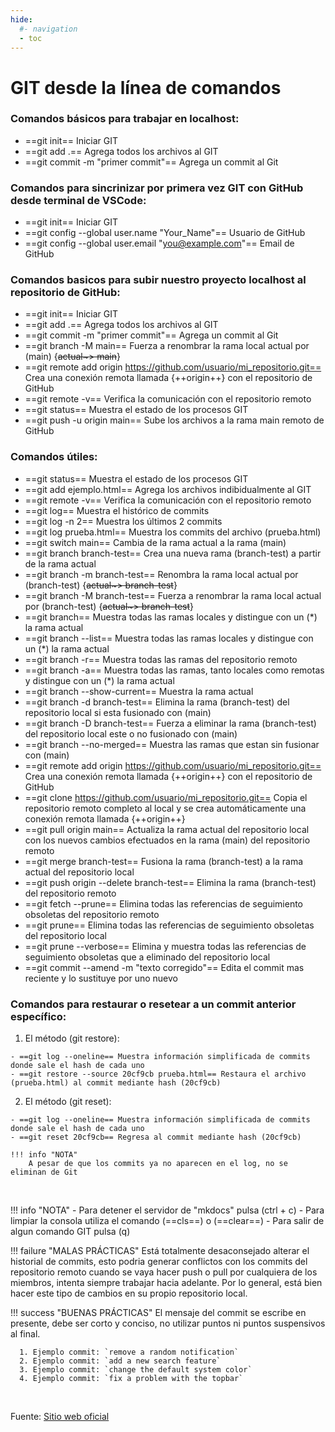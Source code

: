 ```yaml
---
hide:
  #- navigation
  - toc
---
```


# GIT desde la línea de comandos

### Comandos básicos para trabajar en localhost:

  - ==git init== Iniciar GIT
  - ==git add .== Agrega todos los archivos al GIT
  - ==git commit -m "primer commit"== Agrega un commit al Git

### Comandos para sincrinizar por primera vez GIT con GitHub desde terminal de VSCode:

  - ==git init== Iniciar GIT
  - ==git config --global user.name "Your_Name"== Usuario de GitHub
  - ==git config --global user.email "you@example.com"== Email de GitHub

### Comandos basicos para subir nuestro proyecto localhost al repositorio de GitHub:

  - ==git init== Iniciar GIT
  - ==git add .== Agrega todos los archivos al GIT
  - ==git commit -m "primer commit"== Agrega un commit al Git
  - ==git branch -M main== Fuerza a renombrar la rama local actual por (main) {~~actual~> main~~}
  - ==git remote add origin https://github.com/usuario/mi_repositorio.git== Crea una conexión remota llamada {++origin++} con el repositorio de GitHub
  - ==git remote -v== Verifica la comunicación con el repositorio remoto
  - ==git status== Muestra el estado de los procesos GIT
  - ==git push -u origin main== Sube los archivos a la rama main remoto de GitHub

### Comandos útiles:

  - ==git status== Muestra el estado de los procesos GIT
  - ==git add ejemplo.html== Agrega los archivos indibidualmente al GIT
  - ==git remote -v== Verifica la comunicación con el repositorio remoto
  - ==git log== Muestra el histórico de commits
  - ==git log -n 2== Muestra los últimos 2 commits
  - ==git log prueba.html== Muestra los commits del archivo (prueba.html)
  - ==git switch main== Cambia de la rama actual a la rama (main)
  - ==git branch branch-test== Crea una nueva rama (branch-test) a partir de la rama actual
  - ==git branch -m branch-test== Renombra la rama local actual por (branch-test) {~~actual~> branch-test~~}
  - ==git branch -M branch-test== Fuerza a renombrar la rama local actual por (branch-test) {~~actual~> branch-test~~}
  - ==git branch== Muestra todas las ramas locales y distingue con un (*) la rama actual
  - ==git branch --list== Muestra todas las ramas locales y distingue con un (*) la rama actual
  - ==git branch -r== Muestra todas las ramas del repositorio remoto
  - ==git branch -a== Muestra todas las ramas, tanto locales como remotas y distingue con un (*) la rama actual
  - ==git branch --show-current== Muestra la rama actual
  - ==git branch -d branch-test== Elimina la rama (branch-test) del repositorio local si esta fusionado con (main)
  - ==git branch -D branch-test== Fuerza a eliminar la rama (branch-test) del repositorio local este o no fusionado con (main)
  - ==git branch --no-merged== Muestra las ramas que estan sin fusionar con (main)
  - ==git remote add origin https://github.com/usuario/mi_repositorio.git== Crea una conexión remota llamada {++origin++} con el repositorio de GitHub
  - ==git clone https://github.com/usuario/mi_repositorio.git== Copia el repositorio remoto completo al local y se crea automáticamente una conexión remota llamada {++origin++}
  - ==git pull origin main== Actualiza la rama actual del repositorio local con los nuevos cambios efectuados en la rama (main) del repositorio remoto
  - ==git merge branch-test== Fusiona la rama (branch-test) a la rama actual del repositorio local
  - ==git push origin --delete branch-test== Elimina la rama (branch-test) del repositorio remoto
  - ==git fetch --prune== Elimina todas las referencias de seguimiento obsoletas del repositorio remoto
  - ==git prune== Elimina todas las referencias de seguimiento obsoletas del repositorio local
  - ==git prune --verbose== Elimina y muestra todas las referencias de seguimiento obsoletas que a eliminado del repositorio local
  - ==git commit --amend -m "texto corregido"== Edita el commit mas reciente y lo sustituye por uno nuevo

### Comandos para restaurar o resetear a un commit anterior específico:

  1. El método (git restore): 

    - ==git log --oneline== Muestra información simplificada de commits donde sale el hash de cada uno
    - ==git restore --source 20cf9cb prueba.html== Restaura el archivo (prueba.html) al commit mediante hash (20cf9cb)

  2. El método (git reset):

    - ==git log --oneline== Muestra información simplificada de commits donde sale el hash de cada uno
    - ==git reset 20cf9cb== Regresa al commit mediante hash (20cf9cb)

    !!! info "NOTA"
        A pesar de que los commits ya no aparecen en el log, no se eliminan de Git
<br>

!!! info "NOTA"
    - Para detener el servidor de "mkdocs" pulsa (ctrl + c)
    - Para limpiar la consola utiliza el comando (==cls==) o (==clear==)
    - Para salir de algun comando GIT pulsa (q)

!!! failure "MALAS PRÁCTICAS"
    Está totalmente desaconsejado alterar el historial de commits, esto podria generar conflictos con los commits del repositorio remoto cuando se vaya hacer push o pull por cualquiera de los miembros, intenta siempre trabajar hacia adelante. Por lo general, está bien hacer este tipo de cambios en su propio repositorio local.

!!! success "BUENAS PRÁCTICAS"
    El mensaje del commit se escribe en presente, debe ser corto y conciso, no utilizar puntos ni puntos suspensivos al final.

      1. Ejemplo commit: `remove a random notification` 
      2. Ejemplo commit: `add a new search feature`
      3. Ejemplo commit: `change the default system color`
      4. Ejemplo commit: `fix a problem with the topbar`
<br>

 Fuente: [Sitio web oficial](https://git-scm.com/docs)
<br>
